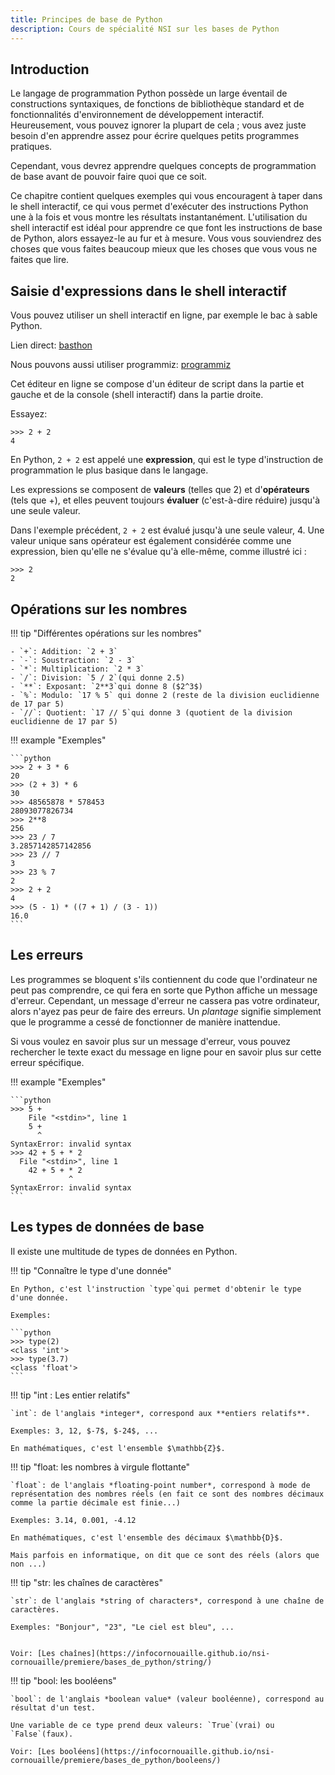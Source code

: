 ```yaml
---
title: Principes de base de Python
description: Cours de spécialité NSI sur les bases de Python
---
```


## Introduction

Le langage de programmation Python possède un large éventail de constructions syntaxiques, de fonctions de bibliothèque standard et de fonctionnalités d'environnement de développement interactif. Heureusement, vous pouvez ignorer la plupart de cela ; vous avez juste besoin d'en apprendre assez pour écrire quelques petits programmes pratiques.

Cependant, vous devrez apprendre quelques concepts de programmation de base avant de pouvoir faire quoi que ce soit.

Ce chapitre contient quelques exemples qui vous encouragent à taper dans le shell interactif, ce qui vous permet d'exécuter des instructions Python une à la fois et vous montre les résultats instantanément. L'utilisation du shell interactif est idéal pour apprendre ce que font les instructions de base de Python, alors essayez-le au fur et à mesure. Vous vous souviendrez des choses que vous faites beaucoup mieux que les choses que vous vous ne faites que lire.

## Saisie d'expressions dans le shell interactif

Vous pouvez utiliser un shell interactif en ligne, par exemple le bac à sable Python.

Lien direct: [basthon](https://console.basthon.fr/)

Nous pouvons aussi utiliser programmiz: [programmiz](https://www.programiz.com/python-programming/online-compiler/)

Cet éditeur en ligne se compose d'un éditeur de script dans la partie et gauche et de la console (shell interactif) dans la partie droite.

Essayez:

```
>>> 2 + 2
4
```

En Python, `2 + 2` est appelé une **expression**, qui est le type d'instruction de programmation le plus basique dans le langage.

Les expressions se composent de **valeurs** (telles que 2) et d'**opérateurs** (tels que +), et elles peuvent toujours **évaluer** (c'est-à-dire réduire) jusqu'à une seule valeur.

Dans l'exemple précédent, `2 + 2` est évalué jusqu'à une seule valeur, 4. Une valeur unique sans opérateur est également considérée comme une expression, bien qu'elle ne s'évalue qu'à elle-même, comme illustré ici :

```
>>> 2
2
```

## Opérations sur les nombres

!!! tip "Différentes opérations sur les nombres"

    - `+`: Addition: `2 + 3`
    - `-`: Soustraction: `2 - 3`
    - `*`: Multiplication: `2 * 3`
    - `/`: Division: `5 / 2`(qui donne 2.5)
    - `**`: Exposant: `2**3`qui donne 8 ($2^3$)
    - `%`: Modulo: `17 % 5` qui donne 2 (reste de la division euclidienne de 17 par 5)
    - `//`: Quotient: `17 // 5`qui donne 3 (quotient de la division euclidienne de 17 par 5)

!!! example "Exemples"

    ```python
    >>> 2 + 3 * 6
    20
    >>> (2 + 3) * 6
    30
    >>> 48565878 * 578453
    28093077826734
    >>> 2**8
    256
    >>> 23 / 7
    3.2857142857142856
    >>> 23 // 7
    3
    >>> 23 % 7
    2
    >>> 2 + 2
    4
    >>> (5 - 1) * ((7 + 1) / (3 - 1))
    16.0
    ```

## Les erreurs

Les programmes se bloquent s'ils contiennent du code que l'ordinateur ne peut pas comprendre, ce qui fera en sorte que Python affiche un message d'erreur. Cependant, un message d'erreur ne cassera pas votre ordinateur, alors n'ayez pas peur de faire des erreurs. Un _plantage_ signifie simplement que le programme a cessé de fonctionner de manière inattendue.

Si vous voulez en savoir plus sur un message d'erreur, vous pouvez rechercher le texte exact du message en ligne pour en savoir plus sur cette erreur spécifique.

!!! example "Exemples"

    ```python
    >>> 5 +
        File "<stdin>", line 1
        5 +
          ^
    SyntaxError: invalid syntax
    >>> 42 + 5 + * 2
      File "<stdin>", line 1
        42 + 5 + * 2
                 ^
    SyntaxError: invalid syntax
    ```

## Les types de données de base

Il existe une multitude de types de données en Python.

!!! tip "Connaître le type d'une donnée"

    En Python, c'est l'instruction `type`qui permet d'obtenir le type d'une donnée.

    Exemples:

    ```python
    >>> type(2)
    <class 'int'>
    >>> type(3.7)
    <class 'float'>
    ```

!!! tip "int : Les entier relatifs"

    `int`: de l'anglais *integer*, correspond aux **entiers relatifs**.

    Exemples: 3, 12, $-7$, $-24$, ...

    En mathématiques, c'est l'ensemble $\mathbb{Z}$.

!!! tip "float: les nombres à virgule flottante"

    `float`: de l'anglais *floating-point number*, correspond à mode de représentation des nombres réels (en fait ce sont des nombres décimaux comme la partie décimale est finie...)

    Exemples: 3.14, 0.001, -4.12

    En mathématiques, c'est l'ensemble des décimaux $\mathbb{D}$.

    Mais parfois en informatique, on dit que ce sont des réels (alors que non ...)

!!! tip "str: les chaînes de caractères"

    `str`: de l'anglais *string of characters*, correspond à une chaîne de caractères.

    Exemples: "Bonjour", "23", "Le ciel est bleu", ...


    Voir: [Les chaînes](https://infocornouaille.github.io/nsi-cornouaille/premiere/bases_de_python/string/)

!!! tip "bool: les booléens"

    `bool`: de l'anglais *boolean value* (valeur booléenne), correspond au résultat d'un test.

    Une variable de ce type prend deux valeurs: `True`(vrai) ou `False`(faux).

    Voir: [Les booléens](https://infocornouaille.github.io/nsi-cornouaille/premiere/bases_de_python/booleens/)

